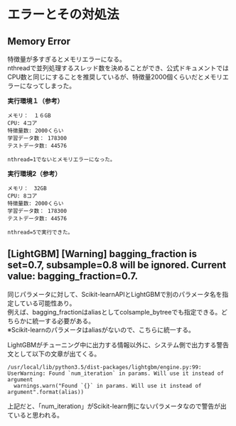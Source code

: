 # エラーとその対処法  
## Memory Error  
特徴量が多すぎるとメモリエラーになる。  
nthreadで並列処理するスレッド数を決めることができ、公式ドキュメントではCPU数と同じにすることを推奨しているが、特徴量2000個くらいだとメモリエラーになってしまった。  

**実行環境１（参考）**
```
メモリ：　１６GB
CPU: 4コア
特徴量数: 2000くらい
学習データ数： 178300
テストデータ数: 44576

nthread=1でないとメモリエラーになった。
```
**実行環境2（参考）** 
``` 
メモリ：　32GB
CPU: 8コア
特徴量数: 2000くらい
学習データ数： 178300
テストデータ数: 44576

nthread=5で実行できた。
```
## [LightGBM] [Warning] bagging_fraction is set=0.7, subsample=0.8 will be ignored. Current value: bagging_fraction=0.7.   
同じパラメータに対して、Scikit-learnAPIとLightGBMで別のパラメータ名を指定している可能性あり。  
例えば、bagging_fractionはaliasとしてcolsample_bytreeでも指定できる。どちらかに統一する必要がある。  
※Scikit-learnのパラメータはaliasがないので、こちらに統一する。  

LightGBMがチューニング中に出力する情報以外に、システム側で出力する警告文として以下の文章が出てくる。  
```
/usr/local/lib/python3.5/dist-packages/lightgbm/engine.py:99: UserWarning: Found `num_iteration` in params. Will use it instead of argument
  warnings.warn("Found `{}` in params. Will use it instead of argument".format(alias))  
```
上記だと、「num_iteration」がScikit-learn側にないパラメータなので警告が出ていると思われる。  
